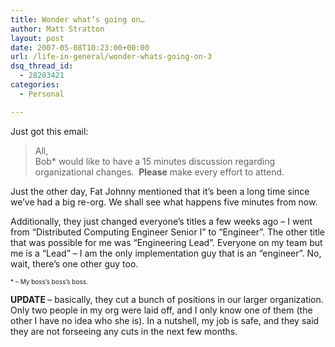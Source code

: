 ```yaml
---
title: Wonder what’s going on…
author: Matt Stratton
layout: post
date: 2007-05-08T10:23:00+00:00
url: /life-in-general/wonder-whats-going-on-3
dsq_thread_id:
  - 28203421
categories:
  - Personal

---
```

Just got this email:

> All,  
> Bob* would like to have a 15 minutes discussion regarding organizational changes.&nbsp; **Please** make every effort to attend.

Just the other day, Fat Johnny mentioned that it&#8217;s been a long time since we&#8217;ve had a big re-org. We shall see what happens five minutes from now. 

Additionally, they just changed everyone&#8217;s titles a few weeks ago &#8211; I went from &#8220;Distributed Computing Engineer Senior I&#8221; to &#8220;Engineer&#8221;. The other title that was possible for me was &#8220;Engineering Lead&#8221;. Everyone on my team but me is a &#8220;Lead&#8221; &#8211; I am the only implementation guy that is an &#8220;engineer&#8221;. No, wait, there&#8217;s one other guy too.

<font size="1">* &#8211; My boss&#8217;s boss&#8217;s boss.</font>

<span style="font-weight:bold;">UPDATE </span>&#8211; basically, they cut a bunch of positions in our larger organization. Only two people in my org were laid off, and I only know one of them (the other I have no idea who she is). In a nutshell, my job is safe, and they said they are not forseeing any cuts in the next few months.
